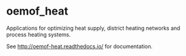 # oemof_heat
 Applications for optimizing heat supply, district heating networks and process heating systems.
 
 See http://oemof-heat.readthedocs.io/ for documentation.
